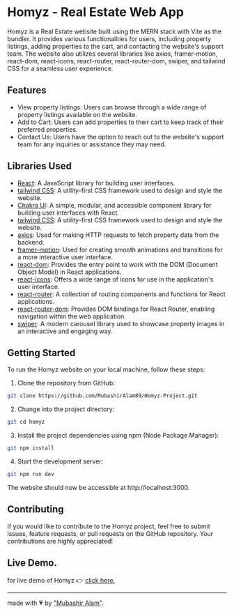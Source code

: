 # Homyz - Real Estate Web App

Homyz is a Real Estate website built using the MERN stack with Vite as the bundler. It provides various functionalities for users, including property listings, adding properties to the cart, and contacting the website's support team. The website also utilizes several libraries like axios, framer-motion, react-dom, react-icons, react-router, react-router-dom, swiper, and tailwind CSS for a seamless user experience.

## Features

- View property listings: Users can browse through a wide range of property listings available on the website.
- Add to Cart: Users can add properties to their cart to keep track of their preferred properties.
- Contact Us: Users have the option to reach out to the website's support team for any inquiries or assistance they may need.

## Libraries Used

- [React](https://reactjs.org/): A JavaScript library for building user interfaces.
- [tailwind CSS](https://tailwindcss.com/): A utility-first CSS framework used to design and style the website.
- [Chakra UI](https://chakra-ui.com/): A simple, modular, and accessible component library for building user interfaces with React.
- [tailwind CSS](https://tailwindcss.com/): A utility-first CSS framework used to design and style the website.
- [axios](https://www.npmjs.com/package/axios): Used for making HTTP requests to fetch property data from the backend.
- [framer-motion](https://www.framer.com/api/motion/): Used for creating smooth animations and transitions for a more interactive user interface.
- [react-dom](https://reactjs.org/docs/react-dom.html): Provides the entry point to work with the DOM (Document Object Model) in React applications.
- [react-icons](https://react-icons.github.io/react-icons/): Offers a wide range of icons for use in the application's user interface.
- [react-router](https://www.npmjs.com/package/react-router): A collection of routing components and functions for React applications.
- [react-router-dom](https://www.npmjs.com/package/react-router-dom): Provides DOM bindings for React Router, enabling navigation within the web application.
- [swiper](https://swiperjs.com/): A modern carousel library used to showcase property images in an interactive and engaging way.

## Getting Started

To run the Homyz website on your local machine, follow these steps:

1. Clone the repository from GitHub:

```bash
git clone https://github.com/MubashirAlam89/Homyz-Project.git
```

2. Change into the project directory:

```bash
git cd homyz
```

3. Install the project dependencies using npm (Node Package Manager):

```bash
git npm install
```

4. Start the development server:

```bash
git npm run dev
```

The website should now be accessible at http://localhost:3000.

## Contributing

If you would like to contribute to the Homyz project, feel free to submit issues, feature requests, or pull requests on the GitHub repository. Your contributions are highly appreciated!

## Live Demo.

for live demo of Homyz &#128073; <a href="https://homyz-project.vercel.app">click here.</a>

<hr>

made with &#128151; by <a href="https://wwww.mubashiralam.com">"Mubashir Alam"</a>.
